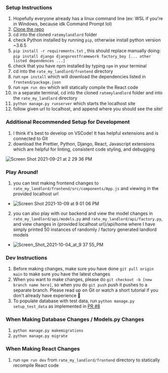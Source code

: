 ### Setup Instructions ###
1. Hopefully everyone already has a linux command line (ex: WSL if you're in Windows, because idk Command Prompt lol)
2. [Clone the repo](https://docs.github.com/en/repositories/creating-and-managing-repositories/cloning-a-repository#cloning-a-repository)
3. cd into the cloned `ratemylandlord` folder
4. check Python installed by running `pip`, otherwise install python version ~3.6.5
5. `pip install -r requirements.txt` , this should replace manually doing: `pip install django djangorestframework factory_boy [... other listed dependences ...]`
6. check that you have npm installed by typing `npm` in your terminal
7. cd into the `rate_my_landlord/frontend` directory
8. run `npm install` which will download the dependencies listed in `frontend/package.json`
9. run `npm run dev` which will statically compile the React code
10. in a separate terminal, cd into the cloned `ratemylandlord` folder and into the `rate_my_landlord` directory
11. `python manage.py runserver` which starts the localhost site
12. follow given url to localhost, and append where you should see the site!

### Additional Recommended Setup for Development ###
1. I think it's best to develop on VSCode! It has helpful extensions and is connected to Git
2. download the Prettier, Python, Django, React, Javascript extensions which are helpful for linting, consistent code styling, and debugging

![Screen Shot 2021-09-21 at 2 29 36 PM](https://user-images.githubusercontent.com/43322572/134227217-a21acb96-f103-4d58-ba37-9f87d74b46e2.png)

### Play Around! ###
1. you can test making frontend changes to `rate_my_landlord/frontend/src/components/App.js` and viewing in the provided localhost url
- ![Screen Shot 2021-10-09 at 9 01 06 PM](https://user-images.githubusercontent.com/43322572/136677527-b73e6bbe-def6-4a1d-84c3-887b98944dff.png)
2. you can also play with our backend and view the model changes in `rate_my_landlord/api/models.py` and `rate_my_landlord/api/factory.py`, and view changes in {provided localhost url}/api/home where I have simply printed 50 instances of randomly / factory generated landlord models
- ![Screen_Shot_2021-10-04_at_9 37 55_PM](https://user-images.githubusercontent.com/43322572/135953894-05e3f28d-b5dc-4688-af9a-232c96979e24.png)

### Dev Instructions ###
1. Before making changes, make sure you have done `git pull origin main` to make sure you have the latest changes
2. When you want to make changes, please do `git checkout -b [new branch name here]`, so when you do `git push` push it pushes to a separate branch. Please read up on Git or watch a short tutorial if you don't already have experience 🥺 
3. To populate database with test data, run `python manage.py setup_test_data` as implemented in [PR #8](https://github.com/listeph/ratemylandlord/pull/8)
 
 ### When Making Database Changes / Models.py Changes ###
1. `python manage.py makemigrations`
2. `python manage.py migrate`

 ### When Making React Changes ###
 1. run `npm run dev` from `rate_my_landlord/frontend` directory to statically recompile React code
